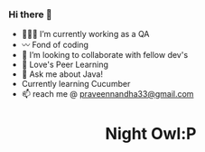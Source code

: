 ### Hi there 👋



- 👨🏻‍🎓 I’m currently working as a QA
- 〰️ Fond of coding
- 👯 I’m looking to collaborate with fellow dev's
- 🤔 Love's Peer Learning
- 💬 Ask me about Java!
-  Currently learning Cucumber
- 📫 reach me @ praveennandha33@gmail.com
<h1 align="center">Night Owl:P</h1>
